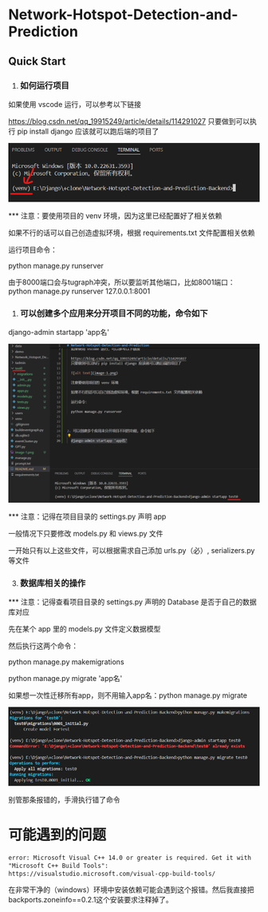 # Network-Hotspot-Detection-and-Prediction

## Quick Start

1. ### 如何运行项目

  如果使用 vscode 运行，可以参考以下链接

  https://blog.csdn.net/qq_19915249/article/details/114291027
  只要做到可以执行 pip install django 应该就可以跑后端的项目了

  ![alt text](image-1.png)

  *** 注意：要使用项目的 venv 环境，因为这里已经配置好了相关依赖

  如果不行的话可以自己创造虚拟环境，根据 requirements.txt 文件配置相关依赖

  运行项目命令：

  python manage.py runserver

由于8000端口会与tugraph冲突，所以要监听其他端口，比如8001端口：
python manage.py runserver 127.0.0.1:8001

1. ### 可以创建多个应用来分开项目不同的功能，命令如下

  django-admin startapp 'app名'

  ![alt text](image.png)

  *** 注意：记得在项目目录的 settings.py 声明 app

  一般情况下只要修改 models.py 和 views.py 文件

  一开始只有以上这些文件，可以根据需求自己添加 urls.py（必）, serializers.py 等文件

3. ### 数据库相关的操作

  *** 注意：记得查看项目目录的 settings.py 声明的 Database 是否于自己的数据库对应

  先在某个 app 里的 models.py 文件定义数据模型

  然后执行这两个命令：

  python manage.py makemigrations

  python manage.py migrate 'app名'

如果想一次性迁移所有app，则不用输入app名：python manage.py migrate

  ![alt text](image-2.png)

  别管那条报错的，手滑执行错了命令

# 可能遇到的问题

```
error: Microsoft Visual C++ 14.0 or greater is required. Get it with "Microsoft C++ Build Tools": https://visualstudio.microsoft.com/visual-cpp-build-tools/
```

在非常干净的（windows）环境中安装依赖可能会遇到这个报错。然后我直接把backports.zoneinfo==0.2.1这个安装要求注释掉了。
